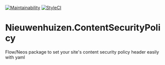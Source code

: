 [![Maintainability](https://api.codeclimate.com/v1/badges/1dbd9fd6a6f96a845658/maintainability)](https://codeclimate.com/github/LarsNieuwenhuizen/Nieuwenhuizen.ContentSecurityPolicy/maintainability)
[![StyleCI](https://github.styleci.io/repos/143305157/shield?branch=master)](https://github.styleci.io/repos/143305157)

# Nieuwenhuizen.ContentSecurityPolicy
Flow/Neos package to set your site's content security policy header easily with yaml
